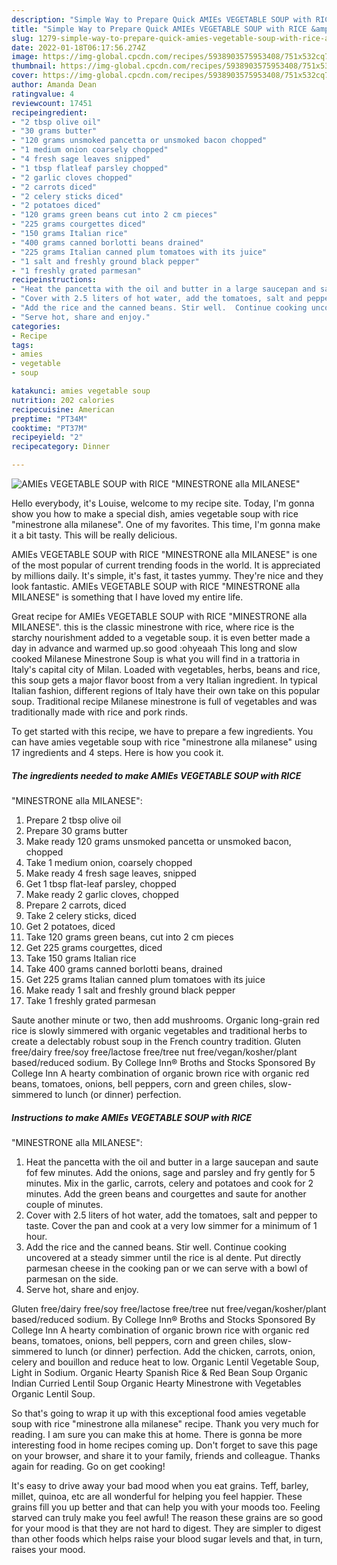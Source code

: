```yaml
---
description: "Simple Way to Prepare Quick AMIEs VEGETABLE SOUP with RICE &amp;#34;MINESTRONE alla MILANESE&amp;#34;"
title: "Simple Way to Prepare Quick AMIEs VEGETABLE SOUP with RICE &amp;#34;MINESTRONE alla MILANESE&amp;#34;"
slug: 1279-simple-way-to-prepare-quick-amies-vegetable-soup-with-rice-and-34-minestrone-alla-milanese-and-34
date: 2022-01-18T06:17:56.274Z
image: https://img-global.cpcdn.com/recipes/5938903575953408/751x532cq70/amies-vegetable-soup-with-rice-minestrone-alla-milanese-recipe-main-photo.jpg
thumbnail: https://img-global.cpcdn.com/recipes/5938903575953408/751x532cq70/amies-vegetable-soup-with-rice-minestrone-alla-milanese-recipe-main-photo.jpg
cover: https://img-global.cpcdn.com/recipes/5938903575953408/751x532cq70/amies-vegetable-soup-with-rice-minestrone-alla-milanese-recipe-main-photo.jpg
author: Amanda Dean
ratingvalue: 4
reviewcount: 17451
recipeingredient:
- "2 tbsp olive oil"
- "30 grams butter"
- "120 grams unsmoked pancetta or unsmoked bacon chopped"
- "1 medium onion coarsely chopped"
- "4 fresh sage leaves snipped"
- "1 tbsp flatleaf parsley chopped"
- "2 garlic cloves chopped"
- "2 carrots diced"
- "2 celery sticks diced"
- "2 potatoes diced"
- "120 grams green beans cut into 2 cm pieces"
- "225 grams courgettes diced"
- "150 grams Italian rice"
- "400 grams canned borlotti beans drained"
- "225 grams Italian canned plum tomatoes with its juice"
- "1 salt and freshly ground black pepper"
- "1 freshly grated parmesan"
recipeinstructions:
- "Heat the pancetta with the oil and butter in a large saucepan and saute fof few minutes.  Add the onions, sage and parsley and fry gently for 5 minutes.  Mix in the garlic, carrots, celery and potatoes and cook for 2 minutes.  Add the green beans and courgettes and saute for another couple of minutes."
- "Cover with 2.5 liters of hot water, add the tomatoes, salt and pepper to taste.  Cover the pan and cook at a very low simmer for a minimum of 1 hour."
- "Add the rice and the canned beans. Stir well.  Continue cooking uncovered  at a steady simmer until the rice is al dente.  Put directly parmesan cheese in the cooking pan or we can serve with a bowl of parmesan on the side."
- "Serve hot, share and enjoy."
categories:
- Recipe
tags:
- amies
- vegetable
- soup

katakunci: amies vegetable soup 
nutrition: 202 calories
recipecuisine: American
preptime: "PT34M"
cooktime: "PT37M"
recipeyield: "2"
recipecategory: Dinner

---
```



![AMIEs VEGETABLE SOUP with RICE
&#34;MINESTRONE alla MILANESE&#34;](https://img-global.cpcdn.com/recipes/5938903575953408/751x532cq70/amies-vegetable-soup-with-rice-minestrone-alla-milanese-recipe-main-photo.jpg)

Hello everybody, it's Louise, welcome to my recipe site. Today, I'm gonna show you how to make a special dish, amies vegetable soup with rice
&#34;minestrone alla milanese&#34;. One of my favorites. This time, I'm gonna make it a bit tasty. This will be really delicious.

AMIEs VEGETABLE SOUP with RICE
&#34;MINESTRONE alla MILANESE&#34; is one of the most popular of current trending foods in the world. It is appreciated by millions daily. It's simple, it's fast, it tastes yummy. They're nice and they look fantastic. AMIEs VEGETABLE SOUP with RICE
&#34;MINESTRONE alla MILANESE&#34; is something that I have loved my entire life.

Great recipe for AMIEs VEGETABLE SOUP with RICE &#34;MINESTRONE alla MILANESE&#34;. this is the classic minestrone with rice, where rice is the starchy nourishment added to a vegetable soup. it is even better made a day in advance and warmed up.so good :ohyeaah This long and slow cooked Milanese Minestrone Soup is what you will find in a trattoria in Italy&#39;s capital city of Milan. Loaded with vegetables, herbs, beans and rice, this soup gets a major flavor boost from a very Italian ingredient. In typical Italian fashion, different regions of Italy have their own take on this popular soup. Traditional recipe Milanese minestrone is full of vegetables and was traditionally made with rice and pork rinds.


To get started with this recipe, we have to prepare a few ingredients. You can have amies vegetable soup with rice
&#34;minestrone alla milanese&#34; using 17 ingredients and 4 steps. Here is how you cook it.

<!--inarticleads1-->

##### The ingredients needed to make AMIEs VEGETABLE SOUP with RICE
&#34;MINESTRONE alla MILANESE&#34;:

1. Prepare 2 tbsp olive oil
1. Prepare 30 grams butter
1. Make ready 120 grams unsmoked pancetta or unsmoked bacon, chopped
1. Take 1 medium onion, coarsely chopped
1. Make ready 4 fresh sage leaves, snipped
1. Get 1 tbsp flat-leaf parsley, chopped
1. Make ready 2 garlic cloves, chopped
1. Prepare 2 carrots, diced
1. Take 2 celery sticks, diced
1. Get 2 potatoes, diced
1. Take 120 grams green beans, cut into 2 cm pieces
1. Get 225 grams courgettes, diced
1. Take 150 grams Italian rice
1. Take 400 grams canned borlotti beans, drained
1. Get 225 grams Italian canned plum tomatoes with its juice
1. Make ready 1 salt and freshly ground black pepper
1. Take 1 freshly grated parmesan


Saute another minute or two, then add mushrooms. Organic long-grain red rice is slowly simmered with organic vegetables and traditional herbs to create a delectably robust soup in the French country tradition. Gluten free/dairy free/soy free/lactose free/tree nut free/vegan/kosher/plant based/reduced sodium. By College Inn® Broths and Stocks Sponsored By College Inn A hearty combination of organic brown rice with organic red beans, tomatoes, onions, bell peppers, corn and green chiles, slow-simmered to lunch (or dinner) perfection. 

<!--inarticleads2-->

##### Instructions to make AMIEs VEGETABLE SOUP with RICE
&#34;MINESTRONE alla MILANESE&#34;:

1. Heat the pancetta with the oil and butter in a large saucepan and saute fof few minutes.  Add the onions, sage and parsley and fry gently for 5 minutes.  Mix in the garlic, carrots, celery and potatoes and cook for 2 minutes.  Add the green beans and courgettes and saute for another couple of minutes.
1. Cover with 2.5 liters of hot water, add the tomatoes, salt and pepper to taste.  Cover the pan and cook at a very low simmer for a minimum of 1 hour.
1. Add the rice and the canned beans. Stir well.  Continue cooking uncovered  at a steady simmer until the rice is al dente.  Put directly parmesan cheese in the cooking pan or we can serve with a bowl of parmesan on the side.
1. Serve hot, share and enjoy.


Gluten free/dairy free/soy free/lactose free/tree nut free/vegan/kosher/plant based/reduced sodium. By College Inn® Broths and Stocks Sponsored By College Inn A hearty combination of organic brown rice with organic red beans, tomatoes, onions, bell peppers, corn and green chiles, slow-simmered to lunch (or dinner) perfection. Add the chicken, carrots, onion, celery and bouillon and reduce heat to low. Organic Lentil Vegetable Soup, Light in Sodium. Organic Hearty Spanish Rice &amp; Red Bean Soup Organic Indian Curried Lentil Soup Organic Hearty Minestrone with Vegetables Organic Lentil Soup. 

So that's going to wrap it up with this exceptional food amies vegetable soup with rice
&#34;minestrone alla milanese&#34; recipe. Thank you very much for reading. I am sure you can make this at home. There is gonna be more interesting food in home recipes coming up. Don't forget to save this page on your browser, and share it to your family, friends and colleague. Thanks again for reading. Go on get cooking!

It's easy to drive away your bad mood when you eat grains. Teff, barley, millet, quinoa, etc are all wonderful for helping you feel happier. These grains fill you up better and that can help you with your moods too. Feeling starved can truly make you feel awful! The reason these grains are so good for your mood is that they are not hard to digest. They are simpler to digest than other foods which helps raise your blood sugar levels and that, in turn, raises your mood.
